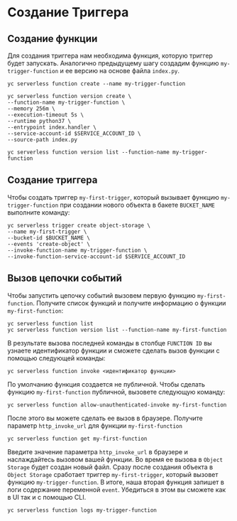# Создание Триггера
## Создание функции

Для создания триггера нам необходима функция, которую триггер будет запускать. Аналогично предыдущему шагу создадим функцию `my-trigger-function` и ее версию на основе файла `index.py`. 
    
    yc serverless function create --name my-trigger-function

    yc serverless function version create \
    --function-name my-trigger-function \
    --memory 256m \
    --execution-timeout 5s \
    --runtime python37 \
    --entrypoint index.handler \
    --service-account-id $SERVICE_ACCOUNT_ID \
    --source-path index.py

    yc serverless function version list --function-name my-trigger-function

## Создание триггера

Чтобы создать триггер `my-first-trigger`, который вызывает функцию `my-trigger-function` при создании нового объекта в бакете `BUCKET_NAME` выполните команду:

    yc serverless trigger create object-storage \
    --name my-first-trigger \
    --bucket-id $BUCKET_NAME \
    --events 'create-object' \
    --invoke-function-name my-trigger-function \
    --invoke-function-service-account-id $SERVICE_ACCOUNT_ID

## Вызов цепочки событий

Чтобы запустить цепочку событий вызовем первую функцию `my-first-function`. Получите список функций и получите информацию о функции `my-first-function`:

    yc serverless function list
    yc serverless function version list --function-name my-first-function

В результате вызова последней команды в столбце `FUNCTION ID` вы узнаете идентификатор функции и сможете сделать вызов функции с помощью следующей команды:

    yc serverless function invoke <идентификатор функции>

По умолчанию функция создается не публичной. Чтобы сделать функцию `my-first-function` публичной, вызовете следующую команду: 
    
    yc serverless function allow-unauthenticated-invoke my-first-function

После этого вы можете сделать ее вызов в браузере. Получите параметр `http_invoke_url` для функции `my-first-function`

    yc serverless function get my-first-function

Введите значение параметра `http_invoke_url` в браузере и наслаждайтесь вызовом вашей функции. Во время ее вызова в `Object Storage` будет создан новый файл. Сразу после создания объекта в `Object Storage` сработает триггер `my-first-trigger`, который вызовет функцию `my-trigger-function`. В итоге, наша вторая функция запишет в логи содержание переменной `event`. Убедиться в этом вы сможете как в UI так и с помощью CLI.

    yc serverless function logs my-trigger-function
